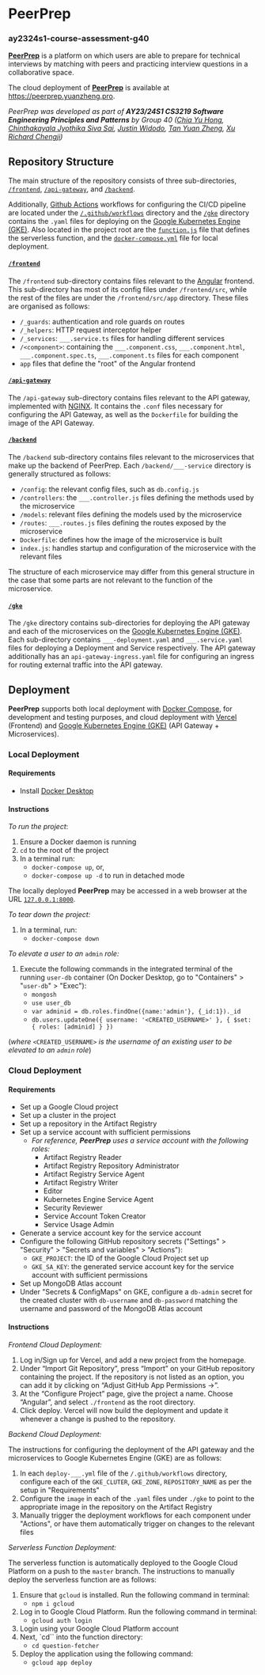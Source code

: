 # PeerPrep
### ay2324s1-course-assessment-g40

[**PeerPrep**](https://peerprep.yuanzheng.pro) is a platform on which users are able to prepare for technical interviews by matching with peers and practicing interview questions in a collaborative space.

The cloud deployment of [**PeerPrep**](https://peerprep.yuanzheng.pro) is available at https://peerprep.yuanzheng.pro. 

_PeerPrep was developed as part of **AY23/24S1 CS3219 Software Engineering Principles and Patterns** by Group 40 ([Chia Yu Hong](https://github.com/chia-yh), [Chinthakayala Jyothika Siva Sai](https://github.com/cjyothika), [Justin Widodo](https://github.com/GenFusion122), [Tan Yuan Zheng](https://github.com/YZTangent), [Xu Richard Chengji](https://github.com/itsrx))_

## Repository Structure
The main structure of the repository consists of three sub-directories, [`/frontend`](https://github.com/CS3219-AY2324S1/ay2324s1-course-assessment-g40/tree/master/frontend), [`/api-gateway`](https://github.com/CS3219-AY2324S1/ay2324s1-course-assessment-g40/tree/master/api-gateway), and [`/backend`](https://github.com/CS3219-AY2324S1/ay2324s1-course-assessment-g40/tree/master/backend).

Additionally, [Github Actions](https://docs.github.com/en/actions) workflows for configuring the CI/CD pipeline are located under the [`/.github/workflows`](https://github.com/CS3219-AY2324S1/ay2324s1-course-assessment-g40/tree/master/.github/workflows) directory and the [`/gke`](https://github.com/CS3219-AY2324S1/ay2324s1-course-assessment-g40/tree/master/gke) directory contains the `.yaml` files for deploying on the [Google Kubernetes Engine (GKE)](https://cloud.google.com/kubernetes-engine?hl=en). Also located in the project root are the [`function.js`](https://github.com/CS3219-AY2324S1/ay2324s1-course-assessment-g40/tree/master/function.js) file that defines the serverless function, and the [`docker-compose.yml`](https://github.com/CS3219-AY2324S1/ay2324s1-course-assessment-g40/blob/master/docker-compose.yml) file for local deployment.

#### [`/frontend`](https://github.com/CS3219-AY2324S1/ay2324s1-course-assessment-g40/tree/master/frontend)
The `/frontend` sub-directory contains files relevant to the [Angular](https://angular.io/) frontend. This sub-directory has most of its config files under `/frontend/src`, while the rest of the files are under the `/frontend/src/app` directory. These files are organised as follows:
- `/_guards`: authentication and role guards on routes
- `/_helpers`: HTTP request interceptor helper
- `/_services`: `___.service.ts` files for handling different services
- `/<component>`: containing the `___.component.css`, `___.component.html`, `___.component.spec.ts`, `___.component.ts` files for each component
- `app` files that define the "root" of the Angular frontend

#### [`/api-gateway`](https://github.com/CS3219-AY2324S1/ay2324s1-course-assessment-g40/tree/master/api-gateway)
The `/api-gateway` sub-directory contains files relevant to the API gateway, implemented with [NGINX](https://www.nginx.com/). It contains the `.conf` files necessary for configuring the API Gateway, as well as the `Dockerfile` for building the image of the API Gateway.

#### [`/backend`](https://github.com/CS3219-AY2324S1/ay2324s1-course-assessment-g40/tree/master/backend)
The `/backend` sub-directory contains files relevant to the microservices that make up the backend of PeerPrep. Each `/backend/___-service` directory is generally structured as follows:
- `/config`: the relevant config files, such as `db.config.js`
- `/controllers`: the `___.controller.js` files defining the methods used by the microservice
- `/models`: relevant files defining the models used by the microservice
- `/routes`: `___.routes.js` files defining the routes exposed by the microservice
- `Dockerfile`: defines how the image of the microservice is built
- `index.js`: handles startup and configuration of the microservice with the relevant files

The structure of each microservice may differ from this general structure in the case that some parts are not relevant to the function of the microservice.

#### [`/gke`](https://github.com/CS3219-AY2324S1/ay2324s1-course-assessment-g40/tree/master/gke)
The `/gke` directory contains sub-directories for deploying the API gateway and each of the microservices on the [Google Kubernetes Engine (GKE)](https://cloud.google.com/kubernetes-engine?hl=en). Each sub-directory contains `___-deployment.yaml` and `___.service.yaml` files for deploying a Deployment and Service respectively. The API gateway additionally has an `api-gateway-ingress.yaml` file for configuring an ingress for routing external traffic into the API gateway.

## Deployment
**PeerPrep** supports both local deployment with [Docker Compose](https://docs.docker.com/compose/), for development and testing purposes, and cloud deployment with [Vercel](https://vercel.com/) (Frontend) and [Google Kubernetes Engine (GKE)](https://cloud.google.com/kubernetes-engine?hl=en) (API Gateway + Microservices).

### Local Deployment
#### Requirements
- Install [Docker Desktop](https://www.docker.com/products/docker-desktop/)
#### Instructions
_To run the project_:
1. Ensure a Docker daemon is running
2. `cd` to the root of the project
3. In a terminal run:
    * `docker-compose up`, or,
    * `docker-compose up -d` to run in detached mode

The locally deployed **PeerPrep** may be accessed in a web browser at the URL [`127.0.0.1:8000`](http://127.0.0.1:8000).

_To tear down the project:_
1. In a terminal, run:
    * `docker-compose down`

_To elevate a user to an_ `admin` _role:_
1. Execute the following commands in the integrated terminal of the running `user-db` container (On Docker Desktop, go to "Containers" > "`user-db`" > "Exec"):
    * `mongosh`
    * `use user_db`
    * `var adminid = db.roles.findOne({name:'admin'}, {_id:1})._id`
    * `db.users.updateOne({ username: '<CREATED_USERNAME>' }, { $set: { roles: [adminid] } })`

(_where_ `<CREATED_USERNAME>` _is the username of an existing user to be elevated to an `admin` role_)

### Cloud Deployment
#### Requirements
- Set up a Google Cloud project
- Set up a cluster in the project
- Set up a repository in the Artifact Registry
- Set up a service account with sufficient permissions
    * _For reference, **PeerPrep** uses a service account with the following roles:_
        - Artifact Registry Reader
        - Artifact Registry Repository Administrator
        - Artifact Registry Service Agent
        - Artifact Registry Writer
        - Editor
        - Kubernetes Engine Service Agent
        - Security Reviewer
        - Service Account Token Creator
        - Service Usage Admin
- Generate a service account key for the service account
- Configure the following GitHub repository secrets ("Settings" > "Security" > "Secrets and variables" > "Actions"):
    * `GKE_PROJECT`: the ID of the Google Cloud Project set up 
    * `GKE_SA_KEY`: the generated service account key for the service account with sufficient permissions
- Set up MongoDB Atlas account
- Under "Secrets & ConfigMaps" on GKE, configure a `db-admin` secret for the created cluster with `db-username` and `db-password` matching the username and password of the MongoDB Atlas account
#### Instructions
_Frontend Cloud Deployment:_
1. Log in/Sign up for Vercel, and add a new project from the homepage.
2. Under “Import Git Repository”, press “Import” on your GitHub repository containing the project. If the repository is not listed as an option, you can add it by clicking on “Adjust GitHub App Permissions →”.
3. At the “Configure Project” page, give the project a name. Choose “Angular”, and select `./frontend` as the root directory.
4. Click deploy. Vercel will now build the deployment and update it whenever a change is pushed to the repository.

_Backend Cloud Deployment:_

The instructions for configuring the deployment of the API gateway and the microservices to Google Kubernetes Engine (GKE) are as follows: 

1. In each `deploy-___.yml` file of the `/.github/workflows` directory, configure each of the `GKE_CLUTER`, `GKE_ZONE`, `REPOSITORY_NAME` as per the setup in "Requirements"
2. Configure the `image` in each of the `.yaml` files under `./gke` to point to the appropriate image in the repository on the Artifact Registry
3. Manually trigger the deployment workflows for each component under "Actions", or have them automatically trigger on changes to the relevant files

_Serverless Function Deployment:_

The serverless function is automatically deployed to the Google Cloud Platform on a push to the `master` branch. The instructions to manually deploy the serverless function are as follows:

1. Ensure that `gcloud` is installed. Run the following command in terminal:
    * `npm i gcloud`
2. Log in to Google Cloud Platform. Run the following command in terminal:
    * `gcloud auth login`
3. Login using your Google Cloud Platform account
4. Next, `cd`` into the function directory:
    * `cd question-fetcher`
5. Deploy the application using the following command:
    * `gcloud app deploy`
